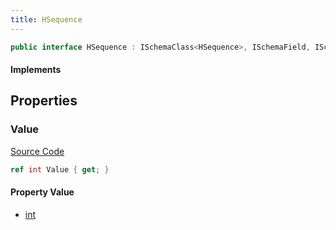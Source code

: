```yaml
---
title: HSequence
---
```


```csharp
public interface HSequence : ISchemaClass<HSequence>, ISchemaField, ISchemaClass, INativeHandle
```

#### Implements

## Properties

### Value

[Source Code](https://github.com/swiftly-solution/swiftlys2/blob/main/managed/src/SwiftlyS2.Generated/Schemas/Interfaces/HSequence.cs#L17)

```csharp
ref int Value { get; }
```

#### Property Value

- [int](https://learn.microsoft.com/dotnet/api/system.int32)

